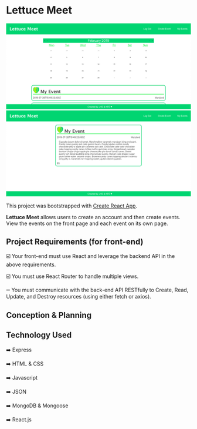 # Lettuce Meet

![ScreenShot](./src/images/app_home.png)
![ScreenShot](./src/images/app_event.png)

This project was bootstrapped with [Create React App](https://github.com/facebook/create-react-app).

**Lettuce Meet** allows users to create an account and then create events. View the events on the front page and each event on its own page.

## Project Requirements (for front-end)

:ballot_box_with_check: Your front-end must use React and leverage the backend API in the above requirements.

:ballot_box_with_check: You must use React Router to handle multiple views.

:heavy_minus_sign: You must communicate with the back-end API RESTfully to Create, Read, Update, and Destroy resources (using either fetch or axios).

## Conception & Planning

## Technology Used

:arrow_right: Express

:arrow_right: HTML & CSS

:arrow_right: Javascript

:arrow_right: JSON

:arrow_right: MongoDB & Mongoose

:arrow_right: React.js